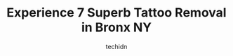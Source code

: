 ---
layout: ampstory
image: https://i0.wp.com/www.depkes.org/wp-content/uploads/2023/06/tattoo-removal-0-in-bronx-ny-1685780386.jpeg?resize=640,853
author: techidn
featured: false
description: Discover the impressive array of Tattoo Removal options in Bronx NY, where you can find 7 of the largest Tattoo Removal establishments in the area. From renowned classics to hidden gems, Bro
title: Experience 7 Superb Tattoo Removal in Bronx NY
cover:
   title: Experience 7 Superb Tattoo Removal in Bronx NY
   subtitle: Rickpate
   background: https://www.depkes.org/wp-content/uploads/2023/06/tattoo-removal-0-in-bronx-ny-1685780386.jpeg

pages: 
 - layout: thirds
   top: <h1>#1 Tattoo Kingdom</h1>
   bottom: "<p>Honestly i had an amazing experience at tattoo kingdom. Savanna Savage took her time and her lines and colors come out beautiful. I gave her liberty to do as she wanted o</p>"
   background: https://www.depkes.org/wp-content/uploads/2023/06/tattoo-removal-1-in-bronx-ny-1685780386.jpeg
   backgroundblur: true
 - layout: thirds
   top: <h1>#2 Ag2g Laser Tattoo Removal & MedSpa</h1>
   bottom: "<p>I am very happy with my results. I had two procedures done. I had a tattoo removed, and surgery scar treatment, to smooth it out. I started seeing results from my first v</p>"
   background: https://www.depkes.org/wp-content/uploads/2023/06/tattoo-removal-2-in-bronx-ny-1685780387.jpeg
   cta:
      link: https://www.depkes.org/blog/experience-7-superb-tattoo-removal-in-bronx-ny/
      text: Experience 7 Superb Tattoo Removal in Bronx NY
 - layout: thirds
   top: <h1>#3 Studio Esthetique Skin & Laser Center</h1>
   bottom: "<p>2600 Netherland Ave Suite 104, Bronx, NY 10463, United States</p>"
   background: https://www.depkes.org/wp-content/uploads/2023/06/tattoo-removal-3-in-bronx-ny-1685780387.jpeg
   cta:
      link: https://www.depkes.org/blog/experience-7-superb-tattoo-removal-in-bronx-ny/
      text: Experience 7 Superb Tattoo Removal in Bronx NY
 - layout: thirds
   top: <h1>#4 Turning Point Laser Clinic</h1>
   bottom: "<p>2576 E Tremont Ave, Bronx, NY 10461, United States</p>"
   background: https://images.unsplash.com/photo-1489694553447-4c9339da310d?ixlib=rb-4.0.3&ixid=MnwxMjA3fDB8MHxwaG90by1wYWdlfHx8fGVufDB8fHx8&auto=format&fit=crop&w=640&h=853&q=80
   cta:
      link: https://www.depkes.org/blog/experience-7-superb-tattoo-removal-in-bronx-ny/
      text: Experience 7 Superb Tattoo Removal in Bronx NY
 - layout: thirds
   top: <h1>#5 Ocean Laser Aesthetics</h1>
   bottom: "<p>314 E Kingsbridge Rd, Bronx, NY 10458, United States</p>"
   background: https://images.unsplash.com/photo-1567095761054-7a02e69e5c43?ixlib=rb-4.0.3&ixid=MnwxMjA3fDB8MHxwaG90by1wYWdlfHx8fGVufDB8fHx8&auto=format&fit=crop&w=640&h=853&q=80
   cta:
      link: https://www.depkes.org/blog/experience-7-superb-tattoo-removal-in-bronx-ny/
      text: Experience 7 Superb Tattoo Removal in Bronx NY
 - layout: thirds
   top: <h1>#6 tat 2 off</h1>
   bottom: "<p>3179 E Tremont Ave, Bronx, NY 10461, United States</p>"
   background: https://images.unsplash.com/photo-1595364397663-fca4f075d796?ixlib=rb-4.0.3&ixid=MnwxMjA3fDB8MHxwaG90by1wYWdlfHx8fGVufDB8fHx8&auto=format&fit=crop&w=640&h=853&q=80
   cta:
      link: https://www.depkes.org/blog/experience-7-superb-tattoo-removal-in-bronx-ny/
      text: Experience 7 Superb Tattoo Removal in Bronx NY

 - layout: thirds
   middle: Continue reading...
   background: https://images.unsplash.com/photo-1534312527009-56c7016453e6?ixlib=rb-4.0.3&ixid=MnwxMjA3fDB8MHxwaG90by1wYWdlfHx8fGVufDB8fHx8&auto=format&fit=crop&w=640&h=853&q=80
   cta:
      link: https://www.depkes.org/blog/experience-7-superb-tattoo-removal-in-bronx-ny/
      text: Experience 7 Superb Tattoo Removal in Bronx NY
      
---